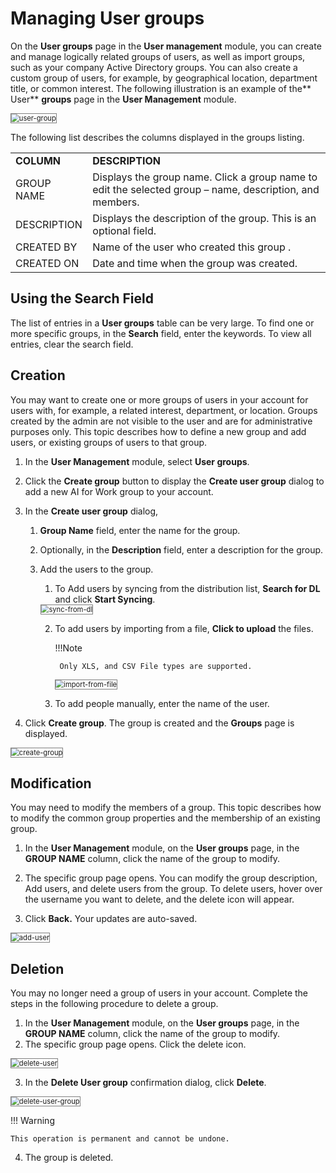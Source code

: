 # Managing User groups

On the **User groups** page in the **User management** module, you can create and manage logically related groups of users, as well as import groups, such as your company Active Directory groups. You can also create a custom group of users, for example, by geographical location, department title, or common interest. The following illustration is an example of the** User** **groups** page in the **User Management** module.

<img src="../images/user-group.png" alt="user-group" title="user-group" style="border: 1px solid gray; zoom:80%;"> 

The following list describes the columns displayed in the groups listing.

<table>
  <tr>
   <td><strong>COLUMN</strong>
   </td>
   <td><strong>DESCRIPTION</strong>
   </td>
  </tr>
  <tr>
   <td>GROUP NAME
   </td>
   <td>Displays the group name. Click a group name to edit the selected group – name, description, and members.
   </td>
  </tr>
  <tr>
   <td>DESCRIPTION
   </td>
   <td>Displays the description of the group. This is an optional field.
   </td>
  </tr>
  <tr>
   <td>CREATED BY
   </td>
   <td>Name of the user who created this group .
   </td>
  </tr>
  <tr>
   <td>CREATED ON
   </td>
   <td>Date and time when the group was created.
   </td>
  </tr>
</table>

## Using the Search Field

The list of entries in a **User groups** table can be very large. To find one or more specific groups, in the **Search** field, enter the keywords. To view all entries, clear the search field.

## Creation

You may want to create one or more groups of users in your account for users with, for example, a related interest, department, or location. Groups created by the admin are not visible to the user and are for administrative purposes only. This topic describes how to define a new group and add users, or existing groups of users to that group.

1. In the **User Management** module, select **User groups**.
2. Click the **Create group** button to display the **Create user group** dialog to add a new AI for Work group to your account. 
3. In the **Create user group** dialog,
    1. **Group Name** field, enter the name for the group.
    2. Optionally, in the **Description** field, enter a description for the group.
    3. Add the users to the group.
        1. To Add users by syncing from the distribution list, **Search for DL** and click **Start Syncing**.  
        <img src="../images/sync-from-dl.png" alt="sync-from-dl" title="sync-from-dl" style="border: 1px solid gray; zoom:80%;"> 


        2. To add users by importing from a file, **Click to upload** the files.  
        
            !!!Note
    
                Only XLS, and CSV File types are supported.  
                
            <img src="../images/import-from-file.png" alt="import-from-file" title="import-from-file" style="border: 1px solid gray; zoom:80%;">

        3. To add people manually, enter the name of the user.

4. Click **Create group**. The group is created and the **Groups** page is displayed.

<img src="../images/create-group.png" alt="create-group" title="create-group" style="border: 1px solid gray; zoom:80%;"> 

## Modification

You may need to modify the members of a group. This topic describes how to modify the common group properties and the membership of an existing group.

1. In the **User Management** module, on the **User groups** page, in the **GROUP NAME** column, click the name of the group to modify.
2. The specific group page opens. You can modify the group description, Add users, and delete users from the group. To delete users, hover over the username you want to delete, and the delete icon will appear. 

3. Click **Back.** Your updates are auto-saved.

<img src="../images/add-user.png" alt="add-user" title="add-user" style="border: 1px solid gray; zoom:80%;"> 

## Deletion

You may no longer need a group of users in your account. Complete the steps in the following procedure to delete a group.

1. In the **User Management** module, on the **User groups** page, in the **GROUP NAME** column, click the name of the group to modify.
2. The specific group page opens. Click the delete icon.  
<img src="../images/delete-user.png" alt="delete-user" title="delete-user" style="border: 1px solid gray; zoom:80%;"> 

3. In the **Delete User group** confirmation dialog, click **Delete**.  

<img src="../images/delete-user-group.png" alt="delete-user-group" title="delete-user-group" style="border: 1px solid gray; zoom:80%;"> 


!!! Warning
  
    This operation is permanent and cannot be undone.

4. The group is deleted.